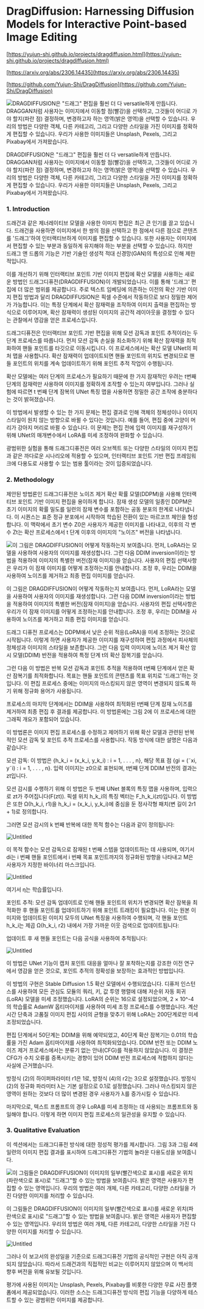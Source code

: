 # DragDiffusion: Harnessing Diffusion Models for Interactive Point-based Image Editing

[https://yujun-shi.github.io/projects/dragdiffusion.html](https://yujun-shi.github.io/projects/dragdiffusion.html)

[https://arxiv.org/abs/2306.14435](https://arxiv.org/abs/2306.14435)

[https://github.com/Yujun-Shi/DragDiffusion](https://github.com/Yujun-Shi/DragDiffusion)

![DRAGDIFFUSION은 "드래그" 편집을 훨씬 더 다 versatile하게 만듭니다. DRAGGAN처럼 사용자는 이미지에서 이동할 점(빨강)을 선택하고, 그것들이 어디로 가야 할지(파란 점) 결정하며, 변경하고자 하는 영역(밝은 영역)을 선택할 수 있습니다. 우리의 방법은 다양한 객체, 다른 카테고리, 그리고 다양한 스타일을 가진 이미지를 정확하게 편집할 수 있습니다. 우리가 사용한 이미지들은 Unsplash, Pexels, 그리고 Pixabay에서 가져왔습니다.](DragDiffusion%20Harnessing%20Diffusion%20Models%20for%20Inte%20f3668d52c4e54e9993d23f20dc46cdda/Untitled.png)

DRAGDIFFUSION은 "드래그" 편집을 훨씬 더 다 versatile하게 만듭니다. DRAGGAN처럼 사용자는 이미지에서 이동할 점(빨강)을 선택하고, 그것들이 어디로 가야 할지(파란 점) 결정하며, 변경하고자 하는 영역(밝은 영역)을 선택할 수 있습니다. 우리의 방법은 다양한 객체, 다른 카테고리, 그리고 다양한 스타일을 가진 이미지를 정확하게 편집할 수 있습니다. 우리가 사용한 이미지들은 Unsplash, Pexels, 그리고 Pixabay에서 가져왔습니다.

### 1. Introduction

드래건과 같은 제너레이티브 모델을 사용한 이미지 편집은 최근 큰 인기를 끌고 있습니다. 드래건을 사용하면 이미지에서 한 쌍의 점을 선택하고 한 점에서 다른 점으로 콘텐츠를 '드래그'하여 인터랙티브하게 이미지를 편집할 수 있습니다. 또한 사용자는 이미지에서 편집할 수 있는 부분과 동일하게 유지해야 하는 부분을 선택할 수 있습니다. 하지만 드래그 앤 드롭의 기능은 기반 기술인 생성적 적대 신경망(GAN)의 특성으로 인해 제한적입니다.

이를 개선하기 위해 인터랙티브 포인트 기반 이미지 편집에 확산 모델을 사용하는 새로운 방법인 드래그디퓨전(DRAGDIFFUSION)이 개발되었습니다. 이를 통해 '드래그' 편집에 더 많은 범위를 제공합니다. 주로 텍스트 임베딩에 의존하는 이전의 확산 기반 이미지 편집 방법과 달리 DRAGDIFFUSION은 픽셀 수준에서 작동하므로 보다 정밀한 제어가 가능합니다. 이는 특정 단계에서 확산 잠재력을 조작하여 이미지 출력을 편집하는 방식으로 이루어지며, 확산 잠재력이 생성된 이미지의 공간적 레이아웃을 결정할 수 있다는 관찰에서 영감을 얻은 프로세스입니다.

드래그디퓨전은 인터랙티브 포인트 기반 편집을 위해 모션 감독과 포인트 추적이라는 두 단계 프로세스를 따릅니다. 먼저 모션 감독 손실을 최소화하기 위해 확산 잠재력을 최적화하여 핸들 포인트를 타깃으로 이동시킵니다. 이 프로세스에서는 확산 모델 UNet의 피처 맵을 사용합니다. 확산 잠재력이 업데이트되면 핸들 포인트의 위치도 변경되므로 핸들 포인트의 위치를 계속 업데이트하기 위해 포인트 추적 작업이 수행됩니다.

확산 모델에는 여러 단계의 프로세스가 필요하기 때문에 한 가지 잠재적인 우려는 t번째 단계의 잠재력만 사용하여 이미지를 정확하게 조작할 수 있는지 여부입니다. 그러나 실험에 따르면 t 번째 단계 잠복의 UNet 특징 맵을 사용하면 정밀한 공간 조작에 충분하다는 것이 밝혀졌습니다.

이 방법에서 발생할 수 있는 한 가지 문제는 편집 결과로 인해 객체의 정체성이나 이미지 스타일이 원치 않는 방향으로 바뀔 수 있다는 것입니다. 예를 들어, 편집 중에 고양이 머리가 강아지 머리로 바뀔 수 있습니다. 이 문제는 편집 전에 입력 이미지를 재구성하기 위해 UNet의 매개변수에서 LoRA를 미세 조정하여 완화할 수 있습니다.

광범위한 실험을 통해 드래그디퓨전은 여러 오브젝트 또는 다양한 스타일의 이미지 편집과 같은 까다로운 시나리오에 적용할 수 있으며, 인터랙티브 포인트 기반 편집 프레임워크에 다용도로 사용할 수 있는 범용 툴이라는 것이 입증되었습니다.

### 2. Methodology

제안된 방법론인 드래그디퓨전은 노이즈 제거 확산 확률 모델(DDPM)을 사용해 인터랙티브 포인트 기반 이미지 편집을 용이하게 합니다. 잠재 생성 모델의 일종인 DDPM은 초기 이미지의 확률 밀도를 일련의 잠재 변수를 포함하는 공동 분포의 한계로 나타냅니다. 이 시퀀스는 표준 정규 분포에서 시작하여 학습된 전환이 있는 마르코프 체인을 형성합니다. 이 맥락에서 초기 변수 Z0은 사용자가 제공한 이미지를 나타내고, 이후의 각 변수 Zt는 확산 프로세스에서 t 단계 이후의 이미지의 "노이즈" 버전을 나타냅니다.

![이 그림은 DRAGDIFFUSION이 어떻게 작동하는지 보여줍니다. 먼저, LoRA라는 모델을 사용하여 사용자의 이미지를 재생성합니다. 그런 다음 DDIM inversion이라는 방법을 적용하여 이미지의 특별한 버전(잠재 이미지)을 얻습니다. 사용자의 편집 선택사항은 우리가 이 잠재 이미지를 어떻게 조정하는지를 안내합니다. 조정 후, 우리는 DDIM을 사용하여 노이즈를 제거하고 최종 편집 이미지를 얻습니다.](DragDiffusion%20Harnessing%20Diffusion%20Models%20for%20Inte%20f3668d52c4e54e9993d23f20dc46cdda/Untitled%201.png)

이 그림은 DRAGDIFFUSION이 어떻게 작동하는지 보여줍니다. 먼저, LoRA라는 모델을 사용하여 사용자의 이미지를 재생성합니다. 그런 다음 DDIM inversion이라는 방법을 적용하여 이미지의 특별한 버전(잠재 이미지)을 얻습니다. 사용자의 편집 선택사항은 우리가 이 잠재 이미지를 어떻게 조정하는지를 안내합니다. 조정 후, 우리는 DDIM을 사용하여 노이즈를 제거하고 최종 편집 이미지를 얻습니다.

드래그 디퓨전 프로세스는 DDPM에서 낮은 순위 적응(LoRA)을 미세 조정하는 것으로 시작됩니다. 이렇게 하면 사용자가 제공한 이미지를 재구성하여 편집 과정에서 피사체의 정체성과 이미지의 스타일을 보존합니다. 그런 다음 입력 이미지에 노이즈 제거 확산 암시 모델(DDIM) 반전을 적용하여 특정 단계 t의 확산 잠복기를 얻습니다.

그런 다음 이 방법은 반복 모션 감독과 포인트 추적을 적용하여 t번째 단계에서 얻은 확산 잠복기를 최적화합니다. 목표는 핸들 포인트의 콘텐츠를 목표 위치로 '드래그'하는 것입니다. 이 편집 프로세스 중에는 이미지의 마스킹되지 않은 영역이 변경되지 않도록 하기 위해 정규화 용어가 사용됩니다.

프로세스의 마지막 단계에서는 DDIM을 사용하여 최적화된 t번째 단계 잠재 노이즈를 제거하여 최종 편집 후 결과를 제공합니다. 이 방법론에는 그림 2에 이 프로세스에 대한 그래픽 개요가 포함되어 있습니다.

이 방법론은 이미지 편집 프로세스를 수정하고 제어하기 위해 확산 모델과 관련된 반복적인 모션 감독 및 포인트 추적 프로세스를 사용합니다. 작동 방식에 대한 설명은 다음과 같습니다:

모션 감독:
이 방법은 {h_k_i = (x_k_i, y_k_i) : i = 1, . . . , n}, 해당 목표 점 {gi = (˜xi, y˜i) : i = 1, . . . , n}. 입력 이미지는 z0으로 표현되며, t번째 단계 DDIM 반전의 결과는 zt입니다.

모션 감시를 수행하기 위해 이 방법은 두 번째 UNet 블록의 특징 맵을 사용하며, 입력으로 zt가 주어집니다(F(zt)). 픽셀 위치 h_k_i의 특징 벡터는 F_h_k_i(zt)입니다. 이 방법은 또한 Ω(h_k_i, r1)을 h_k_i = (x_k_i, y_k_i)에 중심을 둔 정사각형 패치(변 길이 2r1 + 1)로 정의합니다.

그러면 모션 감시의 k 번째 반복에 대한 목적 함수는 다음과 같이 정의됩니다:

![Untitled](DragDiffusion%20Harnessing%20Diffusion%20Models%20for%20Inte%20f3668d52c4e54e9993d23f20dc46cdda/Untitled%202.png)

이 목적 함수는 모션 감독으로 잠재된 t 번째 스텝을 업데이트하는 데 사용되며, 여기서 di는 i 번째 핸들 포인트에서 i 번째 목표 포인트까지의 정규화된 방향을 나타내고 M은 사용자가 지정한 바이너리 마스크입니다.

![Untitled](DragDiffusion%20Harnessing%20Diffusion%20Models%20for%20Inte%20f3668d52c4e54e9993d23f20dc46cdda/Untitled%203.png)

여기서 η는 학습률입니다.

포인트 추적:
모션 감독 업데이트로 인해 핸들 포인트의 위치가 변경되면 확산 잠복을 최적화한 후 핸들 포인트를 업데이트하기 위해 포인트 트래킹이 필요합니다. 이는 원본 이미지와 업데이트된 이미지 모두의 UNet 특징을 사용하여 수행되며, 각 핸들 포인트 h_k_i는 제곱 Ω(h_k_i, r2) 내에서 가장 가까운 이웃 검색으로 업데이트됩니다:

업데이트 후 새 핸들 포인트는 다음 공식을 사용하여 추적됩니다:

![Untitled](DragDiffusion%20Harnessing%20Diffusion%20Models%20for%20Inte%20f3668d52c4e54e9993d23f20dc46cdda/Untitled%204.png)

이 방법은 UNet 기능이 캡처 포인트 대응을 얼마나 잘 포착하는지를 강조한 이전 연구에서 영감을 얻은 것으로, 포인트 추적의 정확성을 보장하는 효과적인 방법입니다.

이 방법의 구현은 Stable Diffusion 1.5 확산 모델에서 수행되었습니다. 디퓨저 인스턴스를 사용하여 모든 관심도 모듈의 쿼리, 키, 값 투영 행렬에 대해 저순위 자동 회귀(LoRA) 모델을 미세 조정했습니다. LoRA의 순위는 16으로 설정되었으며, 2 × 10^-4의 학습률로 AdamW 옵티마이저를 사용하여 미세 조정 프로세스를 수행했습니다. 계산 시간 단축과 고품질 이미지 편집 사이의 균형을 맞추기 위해 LoRA는 200단계로만 미세 조정되었습니다.

편집 단계에서 50단계는 DDIM을 위해 예약되었고, 40단계 확산 잠복기는 0.01의 학습률을 가진 Adam 옵티마이저를 사용하여 최적화되었습니다. DDIM 반전 또는 DDIM 노이즈 제거 프로세스에서는 분류기 없는 안내(CFG)를 적용하지 않았습니다. 이 결정은 CFG가 수치 오류를 증폭시키는 경향이 있어 DDIM 반전 프로세스에 적합하지 않다는 사실에 근거했습니다.

방정식 (2)의 하이퍼파라미터 r1은 1로, 방정식 (4)의 r2는 3으로 설정했습니다. 방정식 (2)의 정규화 파라미터 λ는 기본 설정으로 0.1로 설정했습니다. 그러나 마스킹되지 않은 영역이 원하는 것보다 더 많이 변경된 경우 사용자가 λ를 증가시킬 수 있습니다.

마지막으로, 텍스트 프롬프트의 경우 LoRA를 미세 조정하는 데 사용되는 프롬프트와 동일해야 합니다. 이렇게 하면 이미지 편집 프로세스의 일관성을 유지할 수 있습니다.

### 3. Qualitative Evaluation

이 섹션에서는 드래그디퓨전 방식에 대한 정성적 평가를 제시합니다. 그림 3과 그림 4에 일련의 이미지 편집 결과를 표시하여 드래그디퓨전 기법의 놀라운 다용도성을 보여줍니다.

![이 그림들은 DRAGDIFFUSION이 이미지의 일부(빨간색으로 표시)를 새로운 위치(파란색으로 표시)로 "드래그"할 수 있는 방법을 보여줍니다. 밝은 영역은 사용자가 편집할 수 있는 영역입니다. 우리의 방법은 여러 개체, 다른 카테고리, 다양한 스타일을 가진 다양한 이미지를 처리할 수 있습니다.](DragDiffusion%20Harnessing%20Diffusion%20Models%20for%20Inte%20f3668d52c4e54e9993d23f20dc46cdda/Untitled%205.png)

이 그림들은 DRAGDIFFUSION이 이미지의 일부(빨간색으로 표시)를 새로운 위치(파란색으로 표시)로 "드래그"할 수 있는 방법을 보여줍니다. 밝은 영역은 사용자가 편집할 수 있는 영역입니다. 우리의 방법은 여러 개체, 다른 카테고리, 다양한 스타일을 가진 다양한 이미지를 처리할 수 있습니다.

![Untitled](DragDiffusion%20Harnessing%20Diffusion%20Models%20for%20Inte%20f3668d52c4e54e9993d23f20dc46cdda/Untitled%206.png)

그러나 이 보고서의 완성일을 기준으로 드래그디퓨전 기법의 공식적인 구현은 아직 공개되지 않았습니다. 따라서 드래건과의 직접적인 비교는 이루어지지 않았으며 이 백서의 향후 버전을 위해 유보될 것입니다.

평가에 사용된 이미지는 Unsplash, Pexels, Pixabay를 비롯한 다양한 무료 사진 플랫폼에서 제공되었습니다. 이러한 소스는 드래그디퓨전 방식의 편집 기능을 다양하게 테스트할 수 있는 광범위한 이미지를 제공합니다.